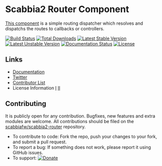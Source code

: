 # Scabbia2 Router Component

[This component](https://github.com/scabbiafw/scabbia2-router/) is a simple routing dispatcher which resolves and dispatchs the routes to callbacks or controllers.

[![Build Status](https://travis-ci.org/scabbiafw/scabbia2-router.png?branch=master)](https://travis-ci.org/scabbiafw/scabbia2-router)
[![Total Downloads](https://poser.pugx.org/scabbiafw/scabbia2-router/downloads.png)](https://packagist.org/packages/scabbiafw/scabbia2-router)
[![Latest Stable Version](https://poser.pugx.org/scabbiafw/scabbia2-router/v/stable)](https://packagist.org/packages/scabbiafw/scabbia2-router)
[![Latest Unstable Version](https://poser.pugx.org/scabbiafw/scabbia2-router/v/unstable)](https://packagist.org/packages/scabbiafw/scabbia2-router)
[![Documentation Status](https://readthedocs.org/projects/scabbia2-documentation/badge/?version=latest)](http://docs.scabbiafw.com/)
[![License](https://poser.pugx.org/scabbiafw/scabbia2-router/license.png)](https://packagist.org/packages/scabbiafw/scabbia2-router)

## Links
- [Documentation](http://docs.scabbiafw.com/)
- [Twitter](https://twitter.com/scabbiafw)
- [Contributor List](contributors.md)
- License Information [I](LICENSE-Apache) [II](LICENSE-Flask)


## Contributing
It is publicly open for any contribution. Bugfixes, new features and extra modules are welcome. All contributions should be filed on the [scabbiafw/scabbia2-router](https://github.com/scabbiafw/scabbia2-router) repository.

* To contribute to code: Fork the repo, push your changes to your fork, and submit a pull request.
* To report a bug: If something does not work, please report it using GitHub issues.
* To support: [![Donate](https://www.paypalobjects.com/en_US/i/btn/btn_donate_LG.gif)](https://www.paypal.com/cgi-bin/webscr?cmd=_s-xclick&hosted_button_id=BXNMWG56V6LYS)
